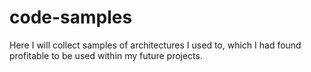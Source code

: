 # code-samples
Here I will collect samples of architectures I used to, which I had found profitable to be used within my future projects.
